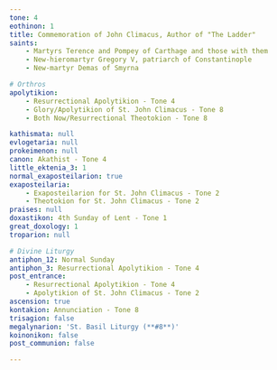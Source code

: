 ```yaml
---
tone: 4
eothinon: 1
title: Commemoration of John Climacus, Author of "The Ladder"
saints:
    - Martyrs Terence and Pompey of Carthage and those with them
    - New-hieromartyr Gregory V, patriarch of Constantinople
    - New-martyr Demas of Smyrna

# Orthros
apolytikion:
    - Resurrectional Apolytikion - Tone 4
    - Glory/Apolytikion of St. John Climacus - Tone 8
    - Both Now/Resurrectional Theotokion - Tone 8

kathismata: null
evlogetaria: null
prokeimenon: null
canon: Akathist - Tone 4
little_ektenia_3: 1
normal_exaposteilarion: true
exaposteilaria:
    - Exaposteilarion for St. John Climacus - Tone 2
    - Theotokion for St. John Climacus - Tone 2
praises: null
doxastikon: 4th Sunday of Lent - Tone 1
great_doxology: 1
troparion: null

# Divine Liturgy
antiphon_12: Normal Sunday
antiphon_3: Resurrectional Apolytikion - Tone 4
post_entrance:
    - Resurrectional Apolytikion - Tone 4
    - Apolytikion of St. John Climacus - Tone 2
ascension: true
kontakion: Annunciation - Tone 8
trisagion: false
megalynarion: 'St. Basil Liturgy (**#8**)'
koinonikon: false
post_communion: false

---
```


